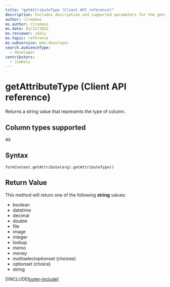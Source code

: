 ```yaml
---
title: "getAttributeType (Client API reference)"
description: Includes description and supported parameters for the getAttributeType method.
author: clromano
ms.author: clromano
ms.date: 03/12/2022
ms.reviewer: jdaly
ms.topic: reference
ms.subservice: mda-developer
search.audienceType: 
  - developer
contributors:
  - JimDaly
---
```

# getAttributeType (Client API reference)

Returns a string value that represents the type of column. 

## Column types supported

All

## Syntax

`formContext.getAttribute(arg).getAttributeType()`

## Return Value

This method will return one of the following **string** values:

- boolean
- datetime
- decimal
- double
- file
- image
- integer
- lookup
- memo
- money
- multiselectoptionset (choices)
- optionset (choice)
- string


[!INCLUDE[footer-include](../../../../../includes/footer-banner.md)]
